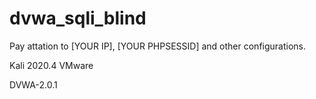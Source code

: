 # dvwa_sqli_blind

Pay attation to [YOUR IP], [YOUR PHPSESSID] and other configurations.

Kali 2020.4 VMware

DVWA-2.0.1
